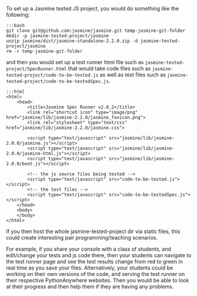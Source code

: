 
<!--
.. title: Jasmine tests for Javascript projects
.. slug: jasmine-tests-for-js-projects
.. date: 2015-05-13 14:35:28 UTC+01:00
.. tags:
.. category:
.. link:
.. description:
.. type: text
-->




To set up a Jasmine tested JS project, you would do something like the following:

    :::bash
    git clone git@github.com:jasmine/jasmine.git temp-jasmine-git-folder
    mkdir -p jasmine-tested-project/jasmine
    unzip jasmine/dist/jasmine-standalone-2.2.0.zip -d jasmine-tested-project/jasmine
    rm -r temp-jasmine-git-folder



and then you would set up a test runner html file such as `jasmine-tested-project/SpecRunner.html` that would take code files such as `jasmine-tested-project/code-to-be-tested.js` as well as test files such as `jasmine-tested-project/code-to-be-testedSpec.js`.

    :::html
    <html>
        <head>
            <title>Jasmine Spec Runner v2.0.2</title>
            <link rel="shortcut icon" type="image/png" href="jasmine/lib/jasmine-2.2.0/jasmine_favicon.png">
            <link rel="stylesheet" type="text/css" href="jasmine/lib/jasmine-2.2.0/jasmine.css">

            <script type="text/javascript" src="jasmine/lib/jasmine-2.0.0/jasmine.js"></script>
            <script type="text/javascript" src="jasmine/lib/jasmine-2.0.0/jasmine-html.js"></script>
            <script type="text/javascript" src="jasmine/lib/jasmine-2.0.0/boot.js"></script>

            <!-- the js source files being tested -->
            <script type="text/javascript" src="code-to-be-tested.js"></script>
            <!-- the test files -->
            <script type="text/javascript" src="code-to-be-testedSpec.js"></script>
        </head>
        <body>
        </body>
    </html>



If you then host the whole jasmine-tested-project dir via static files, this could create interesting pair programming/teaching scenarios.

For example, if you share your console with a class of students, and edit/change your tests and js code there, then your students can navigate to the test runner page and see the test results change from red to green in real time as you save your files. Alternatively, your students could be working on their own versions of the code, and serving the test runner on their respective PythonAnywhere websites. Then you would be able to look at their progress and then help them if they are having any problems.
